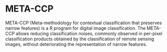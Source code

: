 # META-CCP
META-CCP (Meta-methodology for contextual classification that preserves narrow features) is a R program for digital image classification. The META-CCP allows reducing classification noises, commonly observed in per-pixel classification products obtained by the classification of remote sensing images, without deteriorating the representation of narrow features. 
